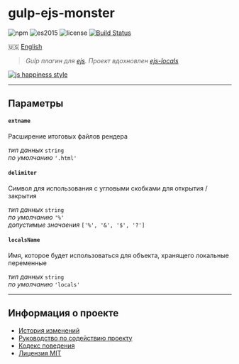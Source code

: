 # gulp-ejs-monster

![npm](https://img.shields.io/badge/node-6.3.1-yellow.svg)
![es2015](https://img.shields.io/badge/ECMAScript-2015_(ES6)-blue.svg)
![license](https://img.shields.io/badge/License-MIT-orange.svg)
[![Build Status](https://travis-ci.org/dutchenkoOleg/gulp-ejs-monster.svg?branch=v3)](https://travis-ci.org/dutchenkoOleg/gulp-ejs-monster)


:us: [English](./README.md)

> _Gulp плагин для [ejs](http://ejs.co/). Проект вдохновлен [ejs-locals](https://github.com/RandomEtc/ejs-locals)_

[![js happiness style](https://cdn.rawgit.com/JedWatson/happiness/master/badge.svg)](https://github.com/JedWatson/happiness)

---

## Параметры

#### `extname`

Расширение итоговых файлов рендера  

_тип данных_ `string`  
_по умолчанию_ `'.html'`

#### `delimiter`

Символ для использования с угловыми скобками для открытия / закрытия  

_тип данных_ `string`  
_по умолчанию_ `'%'`  
_допустимые значаения_ `['%', '&', '$', '?']`

#### `localsName`

Имя, которое будет использоваться для объекта, хранящего локальные переменные  

_тип данных_ `string`  
_по умолчанию_ `'locals'`

---

## Информация о проекте

* [История изменений](./CHANGELOG-RU.md)
* [Руководство по содействию проекту](./CONTRIBUTING-RU.md)
* [Кодекс поведения](./CODE_OF_CONDUCT-RU.md)
* [Лицензия MIT](./LICENSE)

